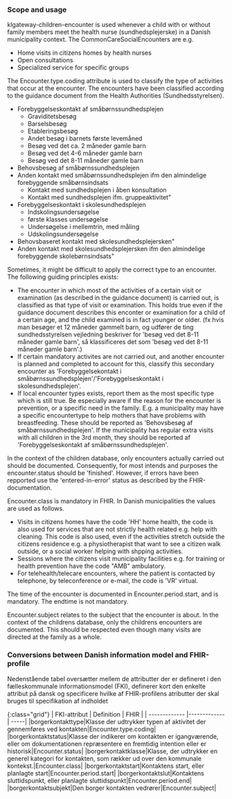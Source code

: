 ### Scope and usage
klgateway-children-encounter is used whenever a child with or without family members meet the health nurse (sundhedsplejerske) in a Danish municipality context. The CommonCareSocialEncounters are e.g.
* Home visits in citizens homes by health nurses
* Open consultations
* Specialized service for specific groups 

The Encounter.type.coding attribute is used to classify the type of activities that occur at the encounter. The encounters have been classified according to the guidance document from the Health Authorities (Sundhedsstyrelsen).

* Forebyggelseskontakt af småbørnssundhedsplejen
    - Graviditetsbesøg
    - Barselsbesøg
    - Etableringsbesøg
    - Andet besøg i barnets første levemåned
    - Besøg ved det ca. 2 måneder gamle barn
    - Besøg ved det 4-6 måneder gamle barn
    - Besøg ved det 8-11 måneder gamle barn
* Behovsbesøg af småbørnssundhedsplejen
* Anden kontakt med småbørnssundhedsplejen ifm den almindelige forebyggende småbørnsindsats
    - Kontakt med sundhedsplejen i åben konsultation
    - Kontakt med sundhedsplejen ifm. gruppeaktivitet"
* Forebyggelseskontakt i skolesundhedsplejen
    - Indskolingsundersøgelse
    - første klasses undersøgelse
    - Undersøgelse i mellemtrin, med måling
    - Udskolingsundersøgelse
* Behovsbaseret kontakt med skolesundhedsplejersken"
* Anden kontakt med skolesundhedsplejersken ifm den almindelige forebyggende skolebørnsindsats"

Sometimes, it might be difficult to apply the correct type to an encounter. The following guiding principles exists:
* The encounter in which most of the activities of a certain visit or examination (as described in the guidance document) is carried out, is classified as that type of visit or examination. This holds true even if the guidance document describes this enconter or examination for a child of a certain age, and the child examined is in fact younger or older. (fx hvis man besøger et 12 måneder gammelt barn, og udfører de ting sundhedsstyrelsen vejledning beskriver for 'besøg ved det 8-11 måneder gamle barn', så klassificeres det som 'besøg ved det 8-11 måneder gamle barn'.)
* If certain mandatory activites are not carried out, and another encounter is planned and completed to account for this, classify this secondary encounter as 'Forebyggelsekontakt i småbørnssundhedsplejen'/'Forebyggelseskontakt i skolesundhedsplejen'.
* If local encounter types exists, report them as the most specific type which is still true. Be especially aware if the reason for the encounter is prevention, or a specific need in the family. E.g. a municipality may have a specific encountertype to help mothers that have problems with breastfeeding. These should be reported as 'Behovsbesøg af småbørnssundhedsplejen'. If the municipality has regular extra visits with all children in the 3rd month, they should be reported af 'Forebyggelseskontakt af småbørnssundhedsplejen'.

In the context of the children database, only encounters actually carried out should be documented. Consequently, for most intends and purposes the encounter.status should be 'finished'. However, if errors have been repported use the 'entered-in-error' status as described by the FHIR-documentation.

Encounter.class is mandatory in FHIR. In Danish municipalities the values are used as follows.
* Visits in citizens homes have the code 'HH' home health, the code is also used for services that are not strictly health related e.g. help with cleaning. This code is also used, even if the activities stretch outside the citizens residence e.g. a physiotherapist that want to see a citizen walk outside, or a social worker helping with shpping activities.
* Sessions where the citizens visit municipality facilities e.g. for training or health prevention have the code "AMB" ambulatory.
* For telehealth/telecare encounters, where the patient is contacted by telephone, by teleconference or e-mail, the code is 'VR' virtual.

The time of the encounter is documented in Encounter.period.start, and is mandatory. The endtime is not mandatory.

Encounter.subject relates to the subject that the encounter is about. In the context of the childrens database, only the childrens encounters are documented. This should be respected even though many visits are directed at the family as a whole.  

### Conversions between Danish information model and FHIR-profile

Nedenstående tabel oversætter mellem de attributter der er defineret i den fælleskommunale informationsmodel (FKI), definerer kort den enkelte attribut på dansk og specificere hvilke af FHIR-profilens atributter der skal bruges til specifikation af indholdet

{:class="grid"}
|   FKI-attribut      | Definition        | FHIR  |
| ------------- |-------------| -----|
|borgerkontakttype|Klasse der udtrykker typen af aktivitet der gennemføres ved kontakten|Encounter.type.coding|
|borgerkontaktstatus|Klasse der indikerer om kontakten er igangværende, eller om dokumentationen repræsentere en fremtidig intention eller er historisk|Encounter.status|
|borgerkontaktklasse|Klasse, der udtrykker en generel kategori for kontakten, som rækker ud over den kommunale kontekst.|Encounter.class|
|borgerkontaktstart|Kontaktens start, eller planlagte start|Encounter.period.start|
|borgerkontaktslut|Kontaktens sluttidspunkt, eller planlagte sluttidspunkt|Encounter.period.end|
|borgerkontaktsubjekt|Den borger kontakten vedrører|Encounter.subject|